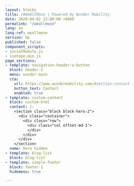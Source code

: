 ```yaml
---
layout: blocks
title: /#WeAllMove | Powered by Wunder Mobility
date: 2020-04-02 12:00:00 +0000
permalink: "/weallmove"
lang: en
lang-ref: weallmove
version: hp
published: false
component_scripts:
- socialModule.js
- isotope.min.js
page_sections:
- template: navigation-header-w-button
  block: header-2
  menu: wunder-main
  cta:
    url: https://www.wundermobility.com/#section-contact
    button_text: Contact
    enabled: true
- template: custom-content
  block: custom-html
  content: |-
    <section class="block block-hero-2">
      <div class="container">
        <div class="row">
          <div class="col offset-md-1">
          </div>
        </div>
      </div>
    </section>
  name: Hero hidden
- template: blog-list
  block: blog-list
- template: simple-footer
  block: footer-1
  hidemenu: true

---
```

